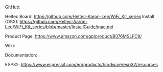 
GitHub:

Heltec Board: https://github.com/Heltec-Aaron-Lee/WiFi_Kit_series
Install (OSX): https://github.com/Heltec-Aaron-Lee/WiFi_Kit_series/blob/master/InstallGuide/mac.md

Product Page:
https://www.amazon.com/gp/product/B076MSLFC9/

Wiki:

Documentation:

ESP32: https://www.espressif.com/en/products/hardware/esp32/resources
